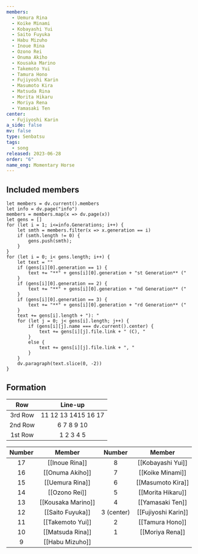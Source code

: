 ```yaml
---
members:
  - Uemura Rina
  - Koike Minami
  - Kobayashi Yui
  - Saito Fuyuka
  - Habu Mizuho
  - Inoue Rina
  - Ozono Rei
  - Onuma Akiho
  - Kousaka Marino
  - Takemoto Yui
  - Tamura Hono
  - Fujiyoshi Karin
  - Masumoto Kira
  - Matsuda Rina
  - Morita Hikaru
  - Moriya Rena
  - Yamasaki Ten
center:
  - Fujiyoshi Karin
a_side: false
mv: false
type: Senbatsu
tags:
  - song
released: 2023-06-28
order: "6"
name_eng: Momentary Horse
---
```

## Included members
```dataviewjs
let members = dv.current().members
let info = dv.page("info")
members = members.map(x => dv.page(x))
let gens = []
for (let i = 1; i<=info.Generations; i++) {
	let smth = members.filter(x => x.generation == i)
	if (smth.length != 0) {
		gens.push(smth);
	}
}
for (let i = 0; i< gens.length; i++) {
	let text = ""
	if (gens[i][0].generation == 1) {
		text += "**" + gens[i][0].generation + "st Generation** ("
	}
	if (gens[i][0].generation == 2) {
		text += "**" + gens[i][0].generation + "nd Generation** ("
	}
	if (gens[i][0].generation == 3) {
		text += "**" + gens[i][0].generation + "rd Generation** ("
	}
	text += gens[i].length + "): "
	for (let j = 0; j< gens[i].length; j++) {
		if (gens[i][j].name === dv.current().center) {
			text += gens[i][j].file.link + " (C), "
		}
		else {
			text += gens[i][j].file.link + ", "
		}
	}
	dv.paragraph(text.slice(0, -2))
}
```
## Formation

|   Row   |       Line-up       |
| :-----: | :-----------------: |
| 3rd Row | 11 12 13 1415 16 17 |
| 2nd Row |     6 7 8 9 10      |
| 1st Row |      1 2 3 4 5      |

| Number |       Member       |   Number   |       Member        |
| :----: | :----------------: | :--------: | :-----------------: |
|   17   |   [[Inoue Rina]]   |     8      |  [[Kobayashi Yui]]  |
|   16   |  [[Onuma Akiho]]   |     7      |  [[Koike Minami]]   |
|   15   |  [[Uemura Rina]]   |     6      |  [[Masumoto Kira]]  |
|   14   |   [[Ozono Rei]]    |     5      |  [[Morita Hikaru]]  |
|   13   | [[Kousaka Marino]] |     4      |  [[Yamasaki Ten]]   |
|   12   |  [[Saito Fuyuka]]  | 3 (center) | [[Fujiyoshi Karin]] |
|   11   |  [[Takemoto Yui]]  |     2      |   [[Tamura Hono]]   |
|   10   |  [[Matsuda Rina]]  |     1      |   [[Moriya Rena]]   |
|   9    |  [[Habu Mizuho]]   |            |                     |
